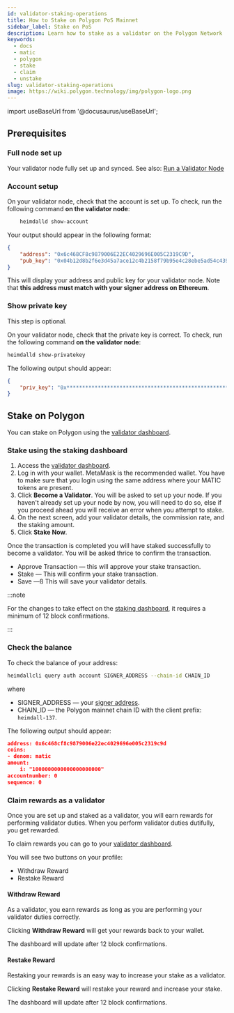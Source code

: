 ```yaml
---
id: validator-staking-operations
title: How to Stake on Polygon PoS Mainnet
sidebar_label: Stake on PoS
description: Learn how to stake as a validator on the Polygon Network
keywords:
  - docs
  - matic
  - polygon
  - stake
  - claim
  - unstake
slug: validator-staking-operations
image: https://wiki.polygon.technology/img/polygon-logo.png
---
```

import useBaseUrl from '@docusaurus/useBaseUrl';

## Prerequisites

### Full node set up

Your validator node fully set up and synced. See also: [Run a Validator Node](run-validator.md)

### Account setup

On your validator node, check that the account is set up. To check, run the following command **on the validator node**:

```sh
    heimdalld show-account
```

Your output should appear in the following format:

```json
{
    "address": "0x6c468CF8c9879006E22EC4029696E005C2319C9D",
    "pub_key": "0x04b12d8b2f6e3d45a7ace12c4b2158f79b95e4c28ebe5ad54c439be9431d7fc9dc1164210bf6a5c3b8523528b931e772c86a307e8cff4b725e6b4a77d21417bf19"
}
```

This will display your address and public key for your validator node. Note that **this address must match with your signer address on Ethereum**.

### Show private key

This step is optional.

On your validator node, check that the private key is correct. To check, run the following command **on the validator node**:

```sh
heimdalld show-privatekey
```

The following output should appear:

```json
{
    "priv_key": "0x********************************************************"
}
```

## Stake on Polygon

You can stake on Polygon using the [validator dashboard](https://staking.polygon.technology/validators/).

### Stake using the staking dashboard

1. Access the [validator dashboard](https://staking.polygon.technology/validators/).
2. Log in with your wallet. MetaMask is the recommended wallet. You have to make sure that you login using the same address where your MATIC tokens are present.
3. Click **Become a Validator**. You will be asked to set up your node. If you haven't already set up your node by now, you will need to do so, else if you proceed ahead you will receive an error when you attempt to stake.
4. On the next screen, add your validator details, the commission rate, and the staking amount.
5. Click **Stake Now**.

Once the transaction is completed you will have staked successfully to become a validator. You will be asked thrice to confirm the transaction.

* Approve Transaction — this will approve your stake transaction.
* Stake — This will confirm your stake transaction.
* Save —ß This will save your validator details.

:::note

For the changes to take effect on the [staking dashboard](https://staking.polygon.technology/account), it requires a minimum of 12 block confirmations.

:::

### Check the balance

To check the balance of your address:

```sh
heimdallcli query auth account SIGNER_ADDRESS --chain-id CHAIN_ID
```

where

* SIGNER_ADDRESS — your [signer address](/docs/maintain/glossary.md#validator).
* CHAIN_ID — the Polygon mainnet chain ID with the client prefix: `heimdall-137`.

The following output should appear:

```json
address: 0x6c468cf8c9879006e22ec4029696e005c2319c9d
coins:
- denom: matic
amount:
    i: "1000000000000000000000"
accountnumber: 0
sequence: 0
```

### Claim rewards as a validator

Once you are set up and staked as a validator, you will earn rewards for performing validator duties. When you perform validator duties dutifully, you get rewarded.

To claim rewards you can go to your [validator dashboard](https://staking.polygon.technology/account).

You will see two buttons on your profile:

* Withdraw Reward
* Restake Reward

#### Withdraw Reward

As a validator, you earn rewards as long as you are performing your validator duties correctly.

Clicking **Withdraw Reward** will get your rewards back to your wallet.

The dashboard will update after 12 block confirmations.

#### Restake Reward

Restaking your rewards is an easy way to increase your stake as a validator.

Clicking **Restake Reward** will restake your reward and increase your stake.

The dashboard will update after 12 block confirmations.
